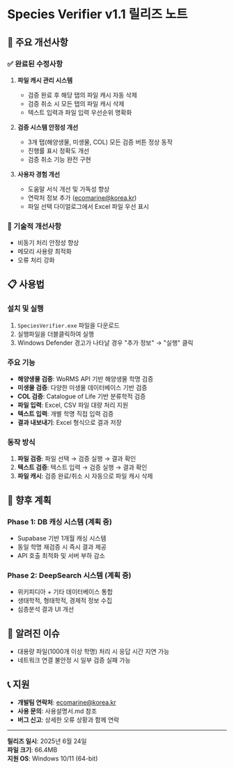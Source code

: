 # Species Verifier v1.1 릴리즈 노트

## 🎯 주요 개선사항

### ✅ 완료된 수정사항
1. **파일 캐시 관리 시스템**
   - 검증 완료 후 해당 탭의 파일 캐시 자동 삭제
   - 검증 취소 시 모든 탭의 파일 캐시 삭제
   - 텍스트 입력과 파일 입력 우선순위 명확화

2. **검증 시스템 안정성 개선**
   - 3개 탭(해양생물, 미생물, COL) 모든 검증 버튼 정상 동작
   - 진행률 표시 정확도 개선
   - 검증 취소 기능 완전 구현

3. **사용자 경험 개선**
   - 도움말 서식 개선 및 가독성 향상
   - 연락처 정보 추가 (ecomarine@korea.kr)
   - 파일 선택 다이얼로그에서 Excel 파일 우선 표시

### 🔧 기술적 개선사항
- 비동기 처리 안정성 향상
- 메모리 사용량 최적화
- 오류 처리 강화

## 📋 사용법

### 설치 및 실행
1. `SpeciesVerifier.exe` 파일을 다운로드
2. 실행파일을 더블클릭하여 실행
3. Windows Defender 경고가 나타날 경우 "추가 정보" → "실행" 클릭

### 주요 기능
- **해양생물 검증**: WoRMS API 기반 해양생물 학명 검증
- **미생물 검증**: 다양한 미생물 데이터베이스 기반 검증
- **COL 검증**: Catalogue of Life 기반 분류학적 검증
- **파일 입력**: Excel, CSV 파일 대량 처리 지원
- **텍스트 입력**: 개별 학명 직접 입력 검증
- **결과 내보내기**: Excel 형식으로 결과 저장

### 동작 방식
1. **파일 검증**: 파일 선택 → 검증 실행 → 결과 확인
2. **텍스트 검증**: 텍스트 입력 → 검증 실행 → 결과 확인
3. **파일 캐시**: 검증 완료/취소 시 자동으로 파일 캐시 삭제

## 🚀 향후 계획

### Phase 1: DB 캐싱 시스템 (계획 중)
- Supabase 기반 1개월 캐싱 시스템
- 동일 학명 재검증 시 즉시 결과 제공
- API 호출 최적화 및 서버 부하 감소

### Phase 2: DeepSearch 시스템 (계획 중)
- 위키피디아 + 기타 데이터베이스 통합
- 생태학적, 형태학적, 경제적 정보 수집
- 심층분석 결과 UI 개선

## 🐛 알려진 이슈
- 대용량 파일(1000개 이상 학명) 처리 시 응답 시간 지연 가능
- 네트워크 연결 불안정 시 일부 검증 실패 가능

## 📞 지원
- **개발팀 연락처**: ecomarine@korea.kr
- **사용 문의**: 사용설명서.md 참조
- **버그 신고**: 상세한 오류 상황과 함께 연락

---
**릴리즈 일시**: 2025년 6월 24일  
**파일 크기**: 66.4MB  
**지원 OS**: Windows 10/11 (64-bit) 